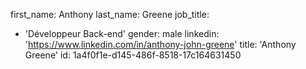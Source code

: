 first_name: Anthony
last_name: Greene
job_title:
  - 'Développeur Back-end'
gender: male
linkedin: 'https://www.linkedin.com/in/anthony-john-greene'
title: 'Anthony Greene'
id: 1a4f0f1e-d145-486f-8518-17c164631450

